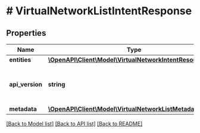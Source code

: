 # # VirtualNetworkListIntentResponse

## Properties

Name | Type | Description | Notes
------------ | ------------- | ------------- | -------------
**entities** | [**\OpenAPI\Client\Model\VirtualNetworkIntentResource[]**](VirtualNetworkIntentResource.md) |  | [optional]
**api_version** | **string** | API Version of the Nutanix v3 API framework. | [default to '3.1.0']
**metadata** | [**\OpenAPI\Client\Model\VirtualNetworkListMetadataOutput**](VirtualNetworkListMetadataOutput.md) |  |

[[Back to Model list]](../../README.md#models) [[Back to API list]](../../README.md#endpoints) [[Back to README]](../../README.md)
